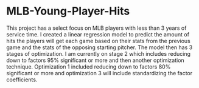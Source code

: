 # MLB-Young-Player-Hits
This project has a select focus on MLB players with less than 3 years of service time. I created a linear regression model to predict the amount of hits the players will get each game based on their stats from the previous game and the stats of the opposing starting pitcher. The model then has 3 stages of optimization. I am currently on stage 2 which includes reducing down to factors 95% significant or more and then another optimization technique. Optimization 1 included reducing down to factors 80% significant or more and optimization 3 will include standardizing the factor coefficients. 
